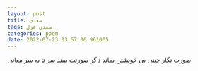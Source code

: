 ```yaml
---
layout: post
title: سعدی
tags: سعدی غزل
categories: poem
date: 2022-07-23 03:57:06.961005
---
```


صورت نگار چینی بی خویشتن بماند / گر صورتت ببیند سر تا به سر معانی